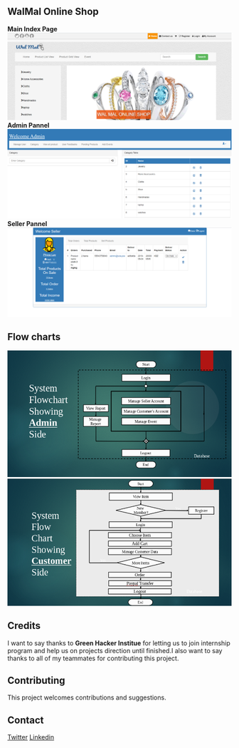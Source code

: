 ## WalMal Online Shop

**Main Index Page**
![Index Page](https://github.com/PiCarODD/walmalos/blob/master/walmalpoc/main.PNG)
**Admin Pannel**
![Admin Pannel](https://github.com/PiCarODD/walmalos/blob/master/walmalpoc/cms_category.PNG)
**Seller Pannel**
![Seller Pannel](https://github.com/PiCarODD/walmalos/blob/master/walmalpoc/total_order.PNG)

## Flow charts
![admin](https://github.com/PiCarODD/walmalos/blob/master/walmalpoc/admin_flowchart.png)
![user](https://github.com/PiCarODD/walmalos/blob/master/walmalpoc/flowchart.png)

## Credits
I want to say thanks to **Green Hacker Institue** for letting us to join internship program and help us on projects direction until finished.I also want to say thanks to all of my teammates for contributing this project. 

## Contributing
This project welcomes contributions and suggestions.

## Contact
[Twitter](https://twitter.com/picaro_o)
[Linkedin](https://www.linkedin.com/in/hein-htet-aung-b1062b154/)
